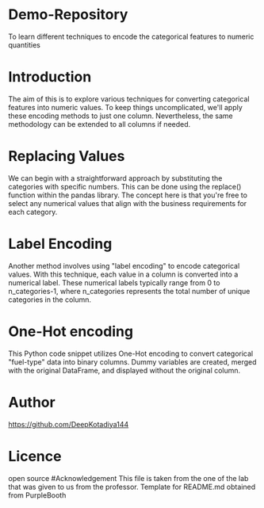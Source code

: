 # Demo-Repository
To learn different techniques to encode the categorical features to numeric quantities
# Introduction
The aim of this is to explore various techniques for converting categorical features into numeric values. To keep things uncomplicated, we'll apply these encoding methods to just one column. Nevertheless, the same methodology can be extended to all columns if needed.
# Replacing Values
We can begin with a straightforward approach by substituting the categories with specific numbers. This can be done using the replace() function within the pandas library. The concept here is that you're free to select any numerical values that align with the business requirements for each category.
# Label Encoding
Another method involves using "label encoding" to encode categorical values. With this technique, each value in a column is converted into a numerical label. These numerical labels typically range from 0 to n_categories-1, where n_categories represents the total number of unique categories in the column.
# One-Hot encoding
This Python code snippet utilizes One-Hot encoding to convert categorical "fuel-type" data into binary columns. Dummy variables are created, merged with the original DataFrame, and displayed without the original column.
# Author
https://github.com/DeepKotadiya144
# Licence
open source
#Acknowledgement
This file is taken from the one of the lab that was given to us from the professor.
Template for README.md obtained from PurpleBooth
